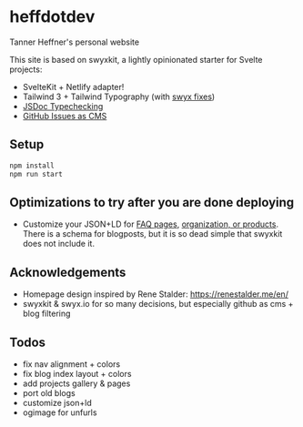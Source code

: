 # heffdotdev
Tanner Heffner's personal website

This site is based on swyxkit, a lightly opinionated starter for Svelte projects:
- SvelteKit + Netlify adapter!
- Tailwind 3 + Tailwind Typography (with [swyx fixes](https://youtu.be/-FzemNMcOGs))
- [JSDoc Typechecking](https://swyxkit.netlify.app/how-to-add-jsdoc-typechecking-to-sveltekit)
- [GitHub Issues as CMS](https://github.com/sw-yx/swyxkit/issues/10)

## Setup
```sh
npm install
npm run start
```

## Optimizations to try after you are done deploying
- Customize your JSON+LD for [FAQ pages](https://rodneylab.com/sveltekit-faq-page-seo/), [organization, or products](https://navillus.dev/blog/json-ld-in-sveltekit). There is a schema for blogposts, but it is so dead simple that swyxkit does not include it.

## Acknowledgements
- Homepage design inspired by Rene Stalder: https://renestalder.me/en/
- swyxkit & swyx.io for so many decisions, but especially github as cms + blog filtering

## Todos
- fix nav alignment + colors
- fix blog index layout + colors
- add projects gallery & pages
- port old blogs
- customize json+ld
- ogimage for unfurls

